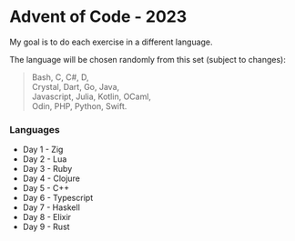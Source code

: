 # Advent of Code - 2023

My goal is to do each exercise in a different language.

The language will be chosen randomly from this set (subject to changes): 
> Bash, C, C#, D, <br>
> Crystal, Dart, Go, Java, <br>
> Javascript, Julia, Kotlin, OCaml, <br>
> Odin, PHP, Python, Swift. <br>

### Languages
- Day 1 - Zig
- Day 2 - Lua
- Day 3 - Ruby
- Day 4 - Clojure
- Day 5 - C++
- Day 6 - Typescript
- Day 7 - Haskell
- Day 8 - Elixir
- Day 9 - Rust

